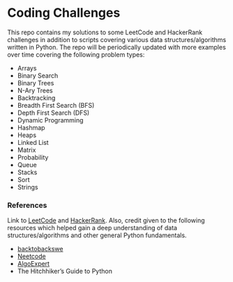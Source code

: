 # Coding Challenges

This repo contains my solutions to some LeetCode and HackerRank challenges in
addition to scripts covering various data structures/algorithms written in
Python. The repo will be periodically updated with more examples over time
covering the following problem types:

- Arrays
- Binary Search
- Binary Trees
- N-Ary Trees
- Backtracking 
- Breadth First Search (BFS)
- Depth First Search (DFS)
- Dynamic Programming
- Hashmap
- Heaps 
- Linked List
- Matrix
- Probability
- Queue 
- Stacks
- Sort 
- Strings

### References

Link to [LeetCode](https://leetcode.com/) and
[HackerRank](https://www.hackerrank.com/). Also, credit given to the following
resources which helped gain a deep understanding of data structures/algorithms
and other general Python fundamentals. 

- [backtobackswe](https://www.youtube.com/c/BackToBackSWE)
- [Neetcode](https://www.youtube.com/c/NeetCode)
- [AlgoExpert](https://www.algoexpert.io/product?r=ads&gclid=Cj0KCQiA5OuNBhCRARIsACgaiqWXvIFVyiIV5uoKTIcvnLVxPAVVHTA7OFjTBedc4yGQtYZoZrf_a6EaAi-WEALw_wcB)
- The Hitchhiker’s Guide to Python
